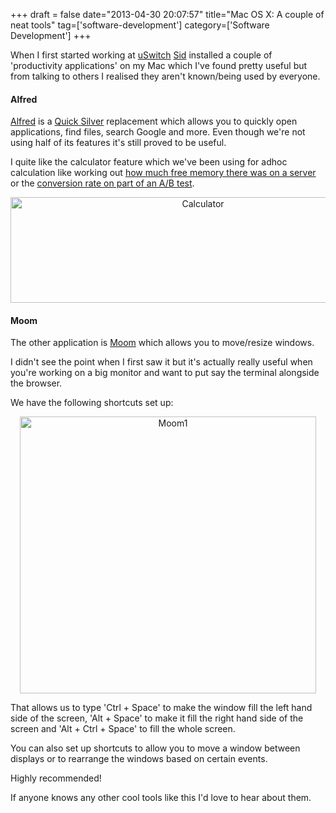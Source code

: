 +++
draft = false
date="2013-04-30 20:07:57"
title="Mac OS X: A couple of neat tools"
tag=['software-development']
category=['Software Development']
+++

<p>When I first started working at <a href="http://www.uswitch.com/">uSwitch</a> <a href="https://twitter.com/siddharthdawara">Sid</a> installed a couple of 'productivity applications' on my Mac which I've found pretty useful but from talking to others I realised they aren't known/being used by everyone.</p>


<h4>Alfred</h4>

<p><a href="http://www.alfredapp.com/">Alfred</a> is a <a href="http://en.wikipedia.org/wiki/Quicksilver_(software)">Quick Silver</a> replacement which allows you to quickly open applications, find files, search Google and more. Even though we're not using half of its features it's still proved to be useful.</p>


<p>I quite like the calculator feature which we've been using for adhoc calculation like working out <a href="http://www.markhneedham.com/blog/2013/04/10/awk-parsing-free-m-output-to-get-memory-usageconsumption/">how much free memory there was on a server</a> or the <a href="http://www.markhneedham.com/blog/2013/04/28/ab-testing-reporting/">conversion rate on part of an A/B test</a>.</p>


<div align="center">
<img src="{{<siteurl>}}/uploads/2013/04/calculator.png" alt="Calculator" title="calculator.png" border="0" width="600" height="169" />
</div>

<h4>Moom</h4>

<p>The other application is <a href="http://manytricks.com/moom/">Moom</a> which allows you to move/resize windows.</p>


<p>I didn't see the point when I first saw it but it's actually really useful when you're working on a big monitor and want to put say the terminal alongside the browser.</p>


<p>We have the following shortcuts set up:</p>


<div align="center">
<img src="{{<siteurl>}}/uploads/2013/04/moom1.png" alt="Moom1" title="moom1.png" border="0" width="474" height="443" />
</div>

<p>That allows us to type 'Ctrl + Space' to make the window fill the left hand side of the screen, 'Alt + Space' to make it fill the right hand side of the screen and 'Alt + Ctrl + Space' to fill the whole screen.</p>


<p>You can also set up shortcuts to allow you to move a window between displays or to rearrange the windows based on certain events.</p>


<p>Highly recommended!</p>


<p>If anyone knows any other cool tools like this I'd love to hear about them.</p>


